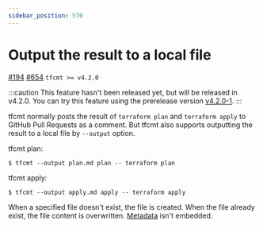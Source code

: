 ```yaml
---
sidebar_position: 570
---
```


# Output the result to a local file

[#194](https://github.com/suzuki-shunsuke/tfcmt/issues/194) [#654](https://github.com/suzuki-shunsuke/tfcmt/pull/654) `tfcmt >= v4.2.0`

:::caution
This feature hasn't been released yet, but will be released in v4.2.0.
You can try this feature using the prerelease version [v4.2.0-1](https://github.com/suzuki-shunsuke/tfcmt/releases/tag/v4.2.0-1).
:::

tfcmt normally posts the result of `terraform plan` and `terraform apply` to GitHub Pull Requests as a comment.
But tfcmt also supports outputting the result to a local file by `--output` option.

tfcmt plan:

```console
$ tfcmt --output plan.md plan -- terraform plan
```

tfcmt apply:

```console
$ tfcmt --output apply.md apply -- terraform apply
```

When a specified file doesn't exist, the file is created.
When the file already exist, the file content is overwritten.
[Metadata](embedded-metadata.md) isn't embedded.
